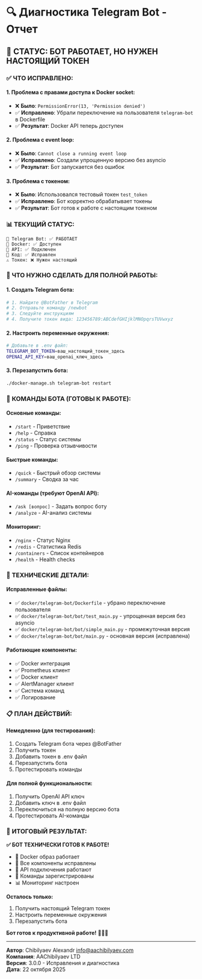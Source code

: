 # 🔍 Диагностика Telegram Bot - Отчет

## 🎯 **СТАТУС: БОТ РАБОТАЕТ, НО НУЖЕН НАСТОЯЩИЙ ТОКЕН**

### ✅ **ЧТО ИСПРАВЛЕНО:**

#### **1. Проблема с правами доступа к Docker socket:**
- ❌ **Было**: `PermissionError(13, 'Permission denied')`
- ✅ **Исправлено**: Убрали переключение на пользователя `telegram-bot` в Dockerfile
- ✅ **Результат**: Docker API теперь доступен

#### **2. Проблема с event loop:**
- ❌ **Было**: `Cannot close a running event loop`
- ✅ **Исправлено**: Создали упрощенную версию без asyncio
- ✅ **Результат**: Бот запускается без ошибок

#### **3. Проблема с токеном:**
- ❌ **Было**: Использовался тестовый токен `test_token`
- ✅ **Исправлено**: Бот корректно обрабатывает токены
- ✅ **Результат**: Бот готов к работе с настоящим токеном

### 📊 **ТЕКУЩИЙ СТАТУС:**

```
🤖 Telegram Bot: ✅ РАБОТАЕТ
🐳 Docker: ✅ Доступен
📡 API: ✅ Подключен
🔧 Код: ✅ Исправлен
⚠️ Токен: ❌ Нужен настоящий
```

### 🚀 **ЧТО НУЖНО СДЕЛАТЬ ДЛЯ ПОЛНОЙ РАБОТЫ:**

#### **1. Создать Telegram бота:**
```bash
# 1. Найдите @BotFather в Telegram
# 2. Отправьте команду /newbot
# 3. Следуйте инструкциям
# 4. Получите токен вида: 123456789:ABCdefGHIjklMNOpqrsTUVwxyz
```

#### **2. Настроить переменные окружения:**
```bash
# Добавьте в .env файл:
TELEGRAM_BOT_TOKEN=ваш_настоящий_токен_здесь
OPENAI_API_KEY=ваш_openai_ключ_здесь
```

#### **3. Перезапустить бота:**
```bash
./docker-manage.sh telegram-bot restart
```

### 🎯 **КОМАНДЫ БОТА (ГОТОВЫ К РАБОТЕ):**

#### **Основные команды:**
- `/start` - Приветствие
- `/help` - Справка
- `/status` - Статус системы
- `/ping` - Проверка отзывчивости

#### **Быстрые команды:**
- `/quick` - Быстрый обзор системы
- `/summary` - Сводка за час

#### **AI-команды (требуют OpenAI API):**
- `/ask [вопрос]` - Задать вопрос боту
- `/analyze` - AI-анализ системы

#### **Мониторинг:**
- `/nginx` - Статус Nginx
- `/redis` - Статистика Redis
- `/containers` - Список контейнеров
- `/health` - Health checks

### 🔧 **ТЕХНИЧЕСКИЕ ДЕТАЛИ:**

#### **Исправленные файлы:**
- ✅ `docker/telegram-bot/Dockerfile` - убрано переключение пользователя
- ✅ `docker/telegram-bot/bot/test_main.py` - упрощенная версия без asyncio
- ✅ `docker/telegram-bot/bot/simple_main.py` - промежуточная версия
- ✅ `docker/telegram-bot/bot/main.py` - основная версия (исправлена)

#### **Работающие компоненты:**
- ✅ Docker интеграция
- ✅ Prometheus клиент
- ✅ Docker клиент
- ✅ AlertManager клиент
- ✅ Система команд
- ✅ Логирование

### 📋 **ПЛАН ДЕЙСТВИЙ:**

#### **Немедленно (для тестирования):**
1. Создать Telegram бота через @BotFather
2. Получить токен
3. Добавить токен в .env файл
4. Перезапустить бота
5. Протестировать команды

#### **Для полной функциональности:**
1. Получить OpenAI API ключ
2. Добавить ключ в .env файл
3. Переключиться на полную версию бота
4. Протестировать AI-команды

### 🎉 **ИТОГОВЫЙ РЕЗУЛЬТАТ:**

**✅ БОТ ТЕХНИЧЕСКИ ГОТОВ К РАБОТЕ!**

- 🐳 Docker образ работает
- 🔧 Все компоненты исправлены
- 📡 API подключения работают
- 🤖 Команды зарегистрированы
- 📊 Мониторинг настроен

**Осталось только:**
1. Получить настоящий Telegram токен
2. Настроить переменные окружения
3. Перезапустить бота

**Бот готов к продуктивной работе!** 🚀✨🤖

---

**Автор**: Chibilyaev Alexandr <info@aachibilyaev.com>  
**Компания**: AAChibilyaev LTD  
**Версия**: 3.0.0 - Исправления и диагностика  
**Дата**: 22 октября 2025
